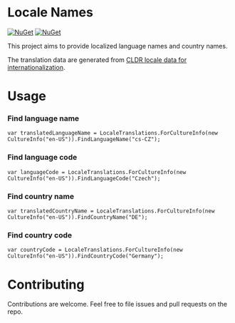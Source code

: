 # Locale Names
[![NuGet](https://img.shields.io/nuget/v/LocaleNames.svg)](https://www.nuget.org/packages/LocaleNames//) 
[![NuGet](https://img.shields.io/nuget/dt/LocaleNames.svg)](https://www.nuget.org/packages/LocaleNames/)

This project aims to provide localized language names and country names.

The translation data are generated from [CLDR locale data for internationalization](https://github.com/unicode-cldr/cldr-localenames-full "CLDR locale data for internationalization"). 

# Usage

### Find language name

```
var translatedLanguageName = LocaleTranslations.ForCultureInfo(new CultureInfo("en-US")).FindLanguageName("cs-CZ");
```

### Find language code

```
var languageCode = LocaleTranslations.ForCultureInfo(new CultureInfo("en-US")).FindLanguageCode("Czech");
```

### Find country name

```
var translatedCountryName = LocaleTranslations.ForCultureInfo(new CultureInfo("en-US")).FindCountryName("DE");
```

### Find country code

```
var countryCode = LocaleTranslations.ForCultureInfo(new CultureInfo("en-US")).FindCountryCode("Germany");
```

# Contributing

Contributions are welcome.  Feel free to file issues and pull requests on the repo.
